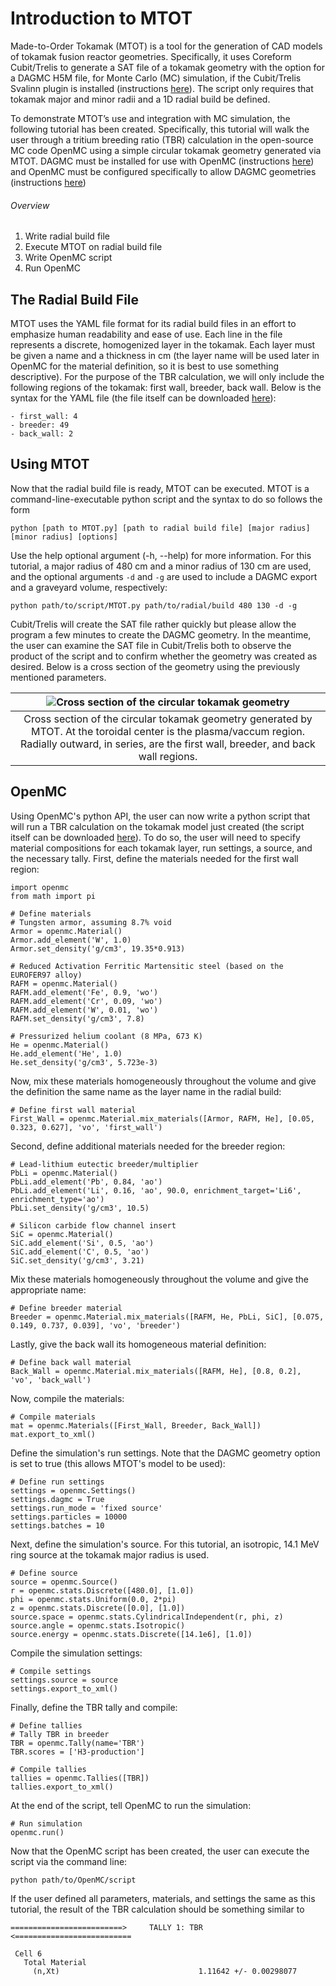 # Introduction to MTOT

Made-to-Order Tokamak (MTOT) is a tool for the generation of CAD models of tokamak fusion reactor geometries. Specifically, it uses Coreform Cubit/Trelis to generate a SAT file of a tokamak geometry with the option for a DAGMC H5M file, for Monte Carlo (MC) simulation, if the Cubit/Trelis Svalinn plugin is installed (instructions [here](https://svalinn.github.io/DAGMC/install/plugin.html)). The script only requires that tokamak major and minor radii and a 1D radial build be defined.

To demonstrate MTOT’s use and integration with MC simulation, the following tutorial has been created. Specifically, this tutorial will walk the user through a tritium breeding ratio (TBR) calculation in the open-source MC code OpenMC using a simple circular tokamak geometry generated via MTOT. DAGMC must be installed for use with OpenMC (instructions [here](https://svalinn.github.io/DAGMC/install/openmc.html)) and OpenMC must be configured specifically to allow DAGMC geometries (instructions [here](https://docs.openmc.org/en/stable/usersguide/install.html#prerequisites))

###### Overview

1. Write radial build file
2. Execute MTOT on radial build file
3. Write OpenMC script
4. Run OpenMC

## The Radial Build File

MTOT uses the YAML file format for its radial build files in an effort to emphasize human readability and ease of use. Each line in the file represents a discrete, homogenized layer in the tokamak. Each layer must be given a name and a thickness in cm (the layer name will be used later in OpenMC for the material definition, so it is best to use something descriptive). For the purpose of the TBR calculation, we will only include the following regions of the tokamak: first wall, breeder, back wall. Below is the syntax for the YAML file (the file itself can be downloaded [here](https://github.com/connoramoreno/parametric_modeling/ExampleRadialBuilds/radialbuild_introduction.yaml)):

    - first_wall: 4
    - breeder: 49
    - back_wall: 2

## Using MTOT

Now that the radial build file is ready, MTOT can be executed. MTOT is a command-line-executable python script and the syntax to do so follows the form

    python [path to MTOT.py] [path to radial build file] [major radius] [minor radius] [options]

Use the help optional argument (-h, --help) for more information. For this tutorial, a major radius of 480 cm and a minor radius of 130 cm are used, and the optional arguments `-d` and `-g` are used to include a DAGMC export and a graveyard volume, respectively:

    python path/to/script/MTOT.py path/to/radial/build 480 130 -d -g

Cubit/Trelis will create the SAT file rather quickly but please allow the program a few minutes to create the DAGMC geometry. In the meantime, the user can examine the SAT file in Cubit/Trelis both to observe the product of the script and to confirm whether the geometry was created as desired. Below is a cross section of the geometry using the previously mentioned parameters.

| ![Cross section of the circular tokamak geometry](https://github.com/connoramoreno/parametric_modeling/Tutorials/Introduction/Tokamak_CrossSection.png "Circular tokamak cross section") |
|:--:|
| Cross section of the circular tokamak geometry generated by MTOT. At the toroidal center is the plasma/vaccum region. Radially outward, in series, are the first wall, breeder, and back wall regions. |

## OpenMC

Using OpenMC's python API, the user can now write a python script that will run a TBR calculation on the tokamak model just created (the script itself can be downloaded [here](https://github.com/connoramoreno/parametric_modeling/Tutorials/Introduction/Introduction.py)). To do so, the user will need to specify material compositions for each tokamak layer, run settings, a source, and the necessary tally. First, define the materials needed for the first wall region:

    import openmc
    from math import pi
    
    # Define materials
    # Tungsten armor, assuming 8.7% void
    Armor = openmc.Material()
    Armor.add_element('W', 1.0)
    Armor.set_density('g/cm3', 19.35*0.913)
    
    # Reduced Activation Ferritic Martensitic steel (based on the EUROFER97 alloy)
    RAFM = openmc.Material()
    RAFM.add_element('Fe', 0.9, 'wo')
    RAFM.add_element('Cr', 0.09, 'wo')
    RAFM.add_element('W', 0.01, 'wo')
    RAFM.set_density('g/cm3', 7.8)
    
    # Pressurized helium coolant (8 MPa, 673 K)
    He = openmc.Material()
    He.add_element('He', 1.0)
    He.set_density('g/cm3', 5.723e-3)

Now, mix these materials homogeneously throughout the volume and give the definition the same name as the layer name in the radial build:

    # Define first wall material
    First_Wall = openmc.Material.mix_materials([Armor, RAFM, He], [0.05, 0.323, 0.627], 'vo', 'first_wall')

Second, define additional materials needed for the breeder region:

    # Lead-lithium eutectic breeder/multiplier
    PbLi = openmc.Material()
    PbLi.add_element('Pb', 0.84, 'ao')
    PbLi.add_element('Li', 0.16, 'ao', 90.0, enrichment_target='Li6', enrichment_type='ao')
    PbLi.set_density('g/cm3', 10.5)
    
    # Silicon carbide flow channel insert
    SiC = openmc.Material()
    SiC.add_element('Si', 0.5, 'ao')
    SiC.add_element('C', 0.5, 'ao')
    SiC.set_density('g/cm3', 3.21)

Mix these materials homogeneously throughout the volume and give the appropriate name:

    # Define breeder material
    Breeder = openmc.Material.mix_materials([RAFM, He, PbLi, SiC], [0.075, 0.149, 0.737, 0.039], 'vo', 'breeder')

Lastly, give the back wall its homogeneous material definition:

    # Define back wall material
    Back_Wall = openmc.Material.mix_materials([RAFM, He], [0.8, 0.2], 'vo', 'back_wall')

Now, compile the materials:

    # Compile materials
    mat = openmc.Materials([First_Wall, Breeder, Back_Wall])
    mat.export_to_xml()

Define the simulation's run settings. Note that the DAGMC geometry option is set to true (this allows MTOT's model to be used):

    # Define run settings
    settings = openmc.Settings()
    settings.dagmc = True
    settings.run_mode = 'fixed source'
    settings.particles = 10000
    settings.batches = 10

Next, define the simulation's source. For this tutorial, an isotropic, 14.1 MeV ring source at the tokamak major radius is used.

    # Define source
    source = openmc.Source()
    r = openmc.stats.Discrete([480.0], [1.0])
    phi = openmc.stats.Uniform(0.0, 2*pi)
    z = openmc.stats.Discrete([0.0], [1.0])
    source.space = openmc.stats.CylindricalIndependent(r, phi, z)
    source.angle = openmc.stats.Isotropic()
    source.energy = openmc.stats.Discrete([14.1e6], [1.0])

Compile the simulation settings:

    # Compile settings
    settings.source = source
    settings.export_to_xml()

Finally, define the TBR tally and compile:

    # Define tallies
    # Tally TBR in breeder
    TBR = openmc.Tally(name='TBR')
    TBR.scores = ['H3-production']
    
    # Compile tallies
    tallies = openmc.Tallies([TBR])
    tallies.export_to_xml()

At the end of the script, tell OpenMC to run the simulation:

    # Run simulation
    openmc.run()

Now that the OpenMC script has been created, the user can execute the script via the command line:

    python path/to/OpenMC/script

If the user defined all parameters, materials, and settings the same as this tutorial, the result of the TBR calculation should be something similar to

    =========================>     TALLY 1: TBR     <==========================
    
     Cell 6
       Total Material
         (n,Xt)                               1.11642 +/- 0.00298077
